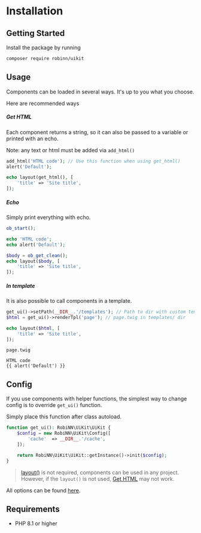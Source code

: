 # Installation

## Getting Started

Install the package by running

```bash
composer require robinn/uikit
```

## Usage

Components can be loaded in several ways. It's up to you what you choose.

Here are recommended ways

##### Get HTML

Each component returns a string, so it can also be passed to a variable or printed with an echo.

Note: any text or html must be added via `add_html()`

```php
add_html('HTML code'); // Use this function when using get_html()
alert('Default');

echo layout(get_html(), [
    'title' => 'Site title',
]);
```

##### Echo

Simply print everything with echo.

```php
ob_start();

echo 'HTML code';
echo alert('Default');

$body = ob_get_clean();
echo layout($body, [
    'title' => 'Site title',
]);
```

##### In template

It is also possible to call components in a template.

```php
get_ui()->setPath(__DIR__.'/templates'); // Path to dir with custom templates
$html = get_ui()->renderTpl('page'); // page.twig in templates/ dir

echo layout($html, [
    'title' => 'Site title',
]);
```

`page.twig`

```twig
HTML code
{{ alert('Default') }}
```

## Config

If you use components with helper functions, the simplest way to change config is to override `get_ui()` function.

Simply place this function after class autoload.

```php
function get_ui(): RobiNN\UiKit\UiKit {
    $config = new RobiNN\UiKit\Config([
        'cache'  => __DIR__.'/cache',
    ]);

    return RobiNN\UiKit\UiKit::getInstance()->init($config);
}
```

> [layout()](layout/layout.md) is not required, components can be used in any project.
> However, if the `layout()` is not used, [Get HTML](#get-html) may not work.

All options can be found [here](core/config.md).

## Requirements

- PHP 8.1 or higher

